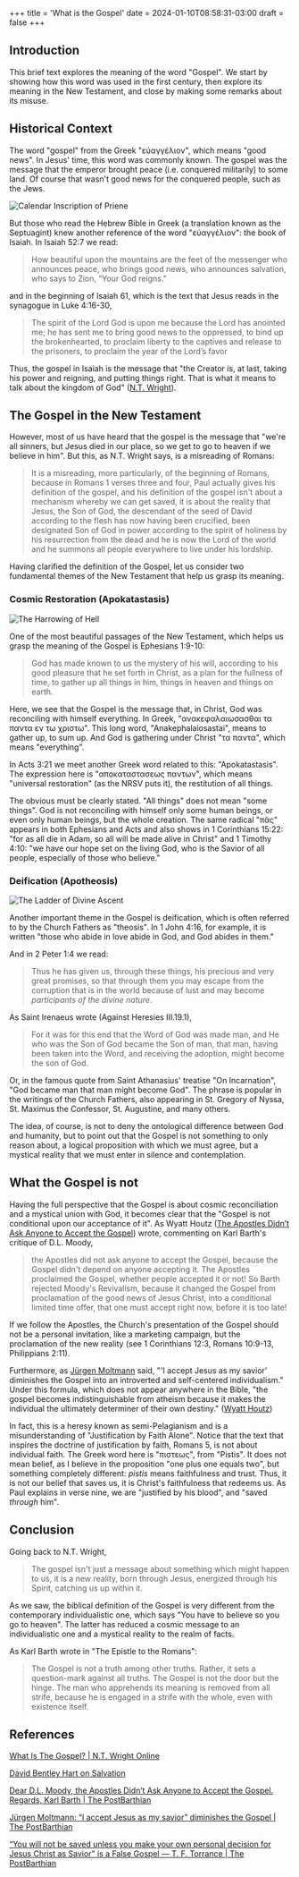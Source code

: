 +++
title = 'What is the Gospel'
date = 2024-01-10T08:58:31-03:00
draft = false
+++

## Introduction

This brief text explores the meaning of the word "Gospel". We start by showing how this word was used in the first century, then explore its meaning in the New Testament, and close by making some remarks about its misuse.

## Historical Context

The word "gospel" from the Greek "εὐαγγέλιον", which means "good news". In Jesus' time, this word was commonly known. The gospel was the message that the emperor brought peace (i.e. conquered militarily) to some land. Of course that wasn't good news for the conquered people, such as the Jews.

![Calendar Inscription of Priene](202309101225_Calendar_Inscription_of_Priene.bmp)

But those who read the Hebrew Bible in Greek (a translation known as the Septuagint) knew another reference of the word "εὐαγγέλιον": the book of Isaiah. In Isaiah 52:7 we read:

> How beautiful upon the mountains
>    are the feet of the messenger who announces peace,
> who brings good news,
>    who announces salvation,
>    who says to Zion, “Your God reigns.”

and in the beginning of Isaiah 61, which is the text that Jesus reads in the synagogue in Luke 4:16-30,

>  The spirit of the Lord God is upon me
>     because the Lord has anointed me;
> he has sent me to bring good news to the oppressed,
>     to bind up the brokenhearted,
> to proclaim liberty to the captives
>     and release to the prisoners,
> to proclaim the year of the Lord’s favor

Thus, the gospel in Isaiah is the message that "the Creator is, at last, taking his power and reigning, and putting things right. That is what it means to talk about the kingdom of God" ([N.T. Wright](https://www.youtube.com/watch?v=ji0XgjPumVI)).

## The Gospel in the New Testament

However, most of us have heard that the gospel is the message that "we're all sinners, but Jesus died in our place, so we get to go to heaven if we believe in him". But this, as N.T. Wright says, is a misreading of Romans:

> It is a misreading, more particularly, of the beginning of Romans, because in Romans 1 verses three and four, Paul actually gives his definition of the gospel, and his definition of the gospel isn't about a mechanism whereby we can get saved, it is about the reality that Jesus, the Son of God, the descendant of the seed of David according to the flesh has now having been crucified, been designated Son of God in power according to the spirit of holiness by his resurrection from the dead and he is now the Lord of the world and he summons all people everywhere to live under his lordship.

Having clarified the definition of the Gospel, let us consider two fundamental themes of the New Testament that help us grasp its meaning.

### Cosmic Restoration (Apokatastasis)

![The Harrowing of Hell](202309101430_The_Harrowing_of_Hell.bmp)

One of the most beautiful passages of the New Testament, which helps us grasp the meaning of the Gospel is Ephesians 1:9-10:

> God has made known to us the mystery of his will, according to his good pleasure that he set forth in Christ, as a plan for the fullness of time, to gather up all things in him, things in heaven and things on earth.

Here, we see that the Gospel is the message that, in Christ, God was reconciling with himself everything. In Greek, "ανακεφαλαιωσασθαι τα παντα εν τω χριστω". This long word, "Anakephalaiosastai", means to gather up, to sum up. And God is gathering under Christ "τα παντα", which means "everything".

In Acts 3:21 we meet another Greek word related to this: "Apokatastasis". The expression here is "αποκαταστασεως παντων", which means "universal restoration" (as the NRSV puts it), the restitution of all things.

The obvious must be clearly stated. "All things" does not mean "some things". God is not reconciling with himself only some human beings, or even only human beings, but the whole creation. The same radical "πᾶς" appears in both Ephesians and Acts and also shows in 1 Corinthians 15:22: "for as all die in Adam, so all will be made alive in Christ" and 1 Timothy 4:10: "we have our hope set on the living God, who is the Savior of all people, especially of those who believe."

### Deification (Apotheosis)

![The Ladder of Divine Ascent](202309101434_The_Ladder_of_Divine_Ascent.bmp)

Another important theme in the Gospel is deification, which is often referred to by the Church Fathers as "theosis". In 1 John 4:16, for example, it is written "those who abide in love abide in God, and God abides in them."

And in 2 Peter 1:4 we read:

> Thus he has given us, through these things, his precious and very great promises, so that through them you may escape from the corruption that is in the world because of lust and may become *participants of the divine nature*.

As Saint Irenaeus wrote (Against Heresies III.19.1),

> For it was for this end that the Word of God was made man, and He who was the Son of God became the Son of man, that man, having been taken into the Word, and receiving the adoption, might become the son of God.

Or, in the famous quote from Saint Athanasius' treatise "On Incarnation", "God became man that man might become God". The phrase is popular in the writings of the Church Fathers, also appearing in St. Gregory of Nyssa, St. Maximus the Confessor, St. Augustine, and many others.

The idea, of course, is not to deny the ontological difference between God and humanity, but to point out that the Gospel is not something to only reason about, a logical proposition with which we must agree, but a mystical reality that we must enter in silence and contemplation.

## What the Gospel is not

Having the full perspective that the Gospel is about cosmic reconciliation and a mystical union with God, it becomes clear that the "Gospel is not conditional upon our acceptance of it". As Wyatt Houtz ([The Apostles Didn’t Ask Anyone to Accept the Gospel](http://postbarthian.com/2017/04/21/dear-d-l-moody-apostles-didnt-ask-anyone-accept-gospel-regards-karl-barth/)) wrote, commenting on Karl Barth's critique of D.L. Moody,

> the Apostles did not ask anyone to accept the Gospel, because the Gospel didn't depend on anyone accepting it. The Apostles proclaimed the Gospel, whether people accepted it or not! So Barth rejected Moody's Revivalism, because it changed the Gospel from proclamation of the good news of Jesus Christ, into a conditional limited time offer, that one must accept right now, before it is too late!

If we follow the Apostles, the Church's presentation of the Gospel should not be a personal invitation, like a marketing campaign, but the proclamation of the new reality (see 1 Corinthians 12:3, Romans 10:9-13, Philippians 2:11).

Furthermore, as [Jürgen Moltmann](https://postbarthian.com/2017/04/26/jurgen-moltmann-accept-jesus-savior-diminishes-gospel/) said, "'I accept Jesus as my savior' diminishes the Gospel into an introverted and self-centered individualism." Under this formula, which does not appear anywhere in the Bible, "the gospel becomes indistinguishable from atheism because it makes the individual the ultimately determiner of their own destiny." ([Wyatt Houtz](https://postbarthian.com/2019/02/12/you-will-not-be-saved-unless-you-make-your-own-personal-decision-for-jesus-christ-as-savior-is-a-false-gospel-t-f-torrance/))

In fact, this is a heresy known as semi-Pelagianism and is a misunderstanding of "Justification by Faith Alone". Notice that the text that inspires the doctrine of justification by faith, Romans 5, is not about individual faith. The Greek word here is "πιστεως", from "Pistis". It does not mean belief, as I believe in the proposition "one plus one equals two", but something completely different: *pistis* means faithfulness and trust. Thus, it is not our belief that saves us, it is Christ's faithfulness that redeems us. As Paul explains in verse nine, we are "justified by his blood", and "saved *through* him".

## Conclusion

Going back to N.T. Wright,

> The gospel isn't just a message about something which might happen to us, it is a new reality, born through Jesus, energized through his Spirit, catching us up within it.

As we saw, the biblical definition of the Gospel is very different from the contemporary individualistic one, which says "You have to believe so you go to heaven". The latter has reduced a cosmic message to an individualistic one and a mystical reality to the realm of facts.

As Karl Barth wrote in "The Epistle to the Romans":

> The Gospel is not a truth among other truths. Rather, it sets a question-mark against all truths. The Gospel is not the door but the hinge. The man who apprehends its meaning is removed from all strife, because he is engaged in a strife with the whole, even with existence itself.

## References

[What Is The Gospel? | N.T. Wright Online](https://www.youtube.com/watch?v=ji0XgjPumVI)

[David Bentley Hart on Salvation](https://www.youtube.com/watch?v=iCZZTNGhYSo)

[Dear D.L. Moody, the Apostles Didn’t Ask Anyone to Accept the Gospel. Regards, Karl Barth | The PostBarthian](http://postbarthian.com/2017/04/21/dear-d-l-moody-apostles-didnt-ask-anyone-accept-gospel-regards-karl-barth/)

[Jürgen Moltmann: “I accept Jesus as my savior” diminishes the Gospel | The PostBarthian](https://postbarthian.com/2017/04/26/jurgen-moltmann-accept-jesus-savior-diminishes-gospel/)

[“You will not be saved unless you make your own personal decision for Jesus Christ as Savior” is a False Gospel — T. F. Torrance | The PostBarthian](https://postbarthian.com/2019/02/12/you-will-not-be-saved-unless-you-make-your-own-personal-decision-for-jesus-christ-as-savior-is-a-false-gospel-t-f-torrance/)
